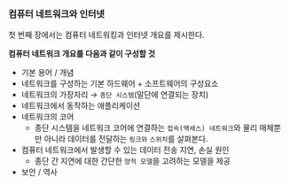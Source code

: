 ### 컴퓨터 네트워크와 인터넷

첫 번째 장에서는 컴퓨터 네트워킹과 인터넷 개요를 제시한다.

**컴퓨터 네트워크 개요를 다음과 같이 구성할 것**

- 기본 용어 / 개념
- 네트워크를 구성하는 기본 하드웨어 + 소프트웨어의 구성요소
- 네트워크의 가장자리 → `종단 시스템`(말단에 연결되는 장치)
- 네트워크에서 동작하는 애플리케이션
- 네트워크의 코어
    - 종단 시스템을 네트워크 코어에 연결하는 `접속(액세스) 네트워크`와 물리 매체뿐만 아니라 데이터를 전달하는 `링크와` `스위치`를 살펴본다.
- 컴퓨터 네트워크에서 발생할 수 있는 데이터 전송 지연, 손실 원인
    - 종단 간 지연에 대한 간단한 `양적 모델`을 고려하는 모델을 제공
- 보안 / 역사